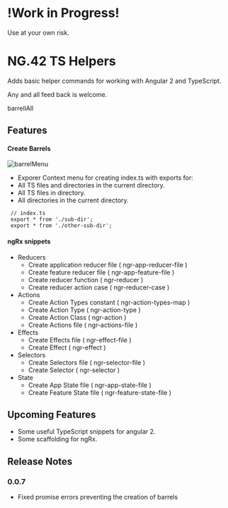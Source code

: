 # !Work in Progress!
  Use at your own risk.

# NG.42 TS Helpers

Adds basic helper commands for working with Angular 2 and TypeScript.

Any and all feed back is welcome.

barrellAll

## Features

#### Create Barrels
  ![barrelMenu](images/barrel-menu.png)
  - Exporer Context menu for creating index.ts with exports for:
   - All TS files and directories in the current directory.
   - All TS files in directory.
   - All directories in the current directory.
   ```
    // index.ts
    export * from './sub-dir';
    export * from './other-sub-dir';
   ```

#### ngRx snippets
- Reducers
  - Create application reducer file ( ngr-app-reducer-file )
  - Create feature reducer file ( ngr-app-feature-file )
  - Create reducer function ( ngr-reducer )
  - Create reducer action case ( ngr-reducer-case )
- Actions
  - Create Action Types constant ( ngr-action-types-map )
  - Create Action Type ( ngr-action-type )
  - Create Action Class ( ngr-action )
  - Create Actions file ( ngr-actions-file )
- Effects
  - Create Effects file ( ngr-effect-file )
  - Create Effect ( ngr-effect )
- Selectors
  - Create Selectors file ( ngr-selector-file )
  - Create Selector ( ngr-selector )
- State
  - Create App State file ( ngr-app-state-file )
  - Create Feature State file ( ngr-feature-state-file )

## Upcoming Features
  - Some useful TypeScript snippets for angular 2.
  - Some scaffolding for ngRx.

## Release Notes

### 0.0.7
- Fixed promise errors preventing the creation of barrels

